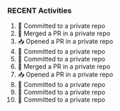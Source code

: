 
### RECENT Activities
<!--START_SECTION:activity-->
1. 📝 Committed to a private repo
2. 🔀 Merged a PR in a private repo
3. 📥 Opened a PR in a private repo
4. 📝 Committed to a private repo
5. 📝 Committed to a private repo
6. 🔀 Merged a PR in a private repo
7. 📥 Opened a PR in a private repo
8. 📝 Committed to a private repo
9. 📝 Committed to a private repo
10. 📝 Committed to a private repo
<!--END_SECTION:activity-->
